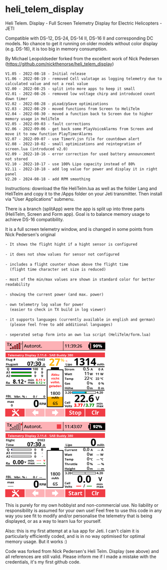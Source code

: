 # heli_telem_display

Heli Telem. Display - Full Screen Telemetry Display for Electric Helicopters - JETI

Compatible with DS-12, DS-24, DS-14 II, DS-16 II and corresponding DC models. No chance to get it running on older models without color display (e.g. DS-16), it is too big in memory consumption.

By Michael Leopoldseder forked from the excellent work of Nick Pedersen (https://github.com/nickthenorse/heli_telem_display)

	V1.05 - 2022-08-18 - Initial release
	V1.06 - 2022-08-19 - removed Cell valotage as logging telemetry due to calculated value and not a real value
	V2.00 - 2022-08-25 - split into more apps to keep it small
	V2.01 - 2022-08-26 - removed low voltage chirp and introduced count down timer
	V2.02 - 2022-08-28 - pLoad/pSave optimizations
	V2.03 - 2022-08-29 - moved functions from Screen to HeliTelm
	V2.04 - 2022-08-30 - moved a function back to Screen due to higher memory usage in HeliTelm
	V2.05 - 2022-09-03 - fault corrections
	V2.06 - 2022-09-06 - get back some PlayVoiceAlarms from Screen and move it to new function PlayTimerAlarms
	V2.07 - 2022-09-07 - use TimerV.jsn file for countdown alert
	V2.08 - 2022-10-02 - small optimizations and reintegration of screen.lua (introduced v2.0)
	V2.09 - 2022-10-16 - error correction for used battery announcement not stored
	V2.10 - 2022-10-17 - use 100% Lipo capacity instead of 80%
	V2.11 - 2022-10-18 - add log value for power and display it in right panel
	V2.20 - 2024-08-18 - add RPM smoothing

Instructions: download the file HeliTelm.lua as well as the folder Lang and HeliTelm and copy it to the /Apps folder on your Jeti transmitter. Then install via "User Applications" submenu.

There is a branch (splitApp) were the app is split up into three parts (HeliTelm, Screen and Form app). Goal is to balance memory usage to achieve DS-16 compatibility.

It is a full screen telemetry window, and is changed in some points from Nick Pedersen's original

	- It shows the flight hight if a hight sensor is configured
	
	- it does not show values for sensor not configured
	  
	- includes a flight counter shown above the flight time
	  (flight time character set size is reduced)
	  
	- most of the min/max values are shown in standard color for better readability
	
	- showing the current power (and max. power)
	
	- own telemetry log value for power
	  (easier to check in TX build in log viewer)
	
	- it supports languages (currently available in english and german)
	  (please feel free to add additional languages)

	- seperated setup form into an own lua script (HeliTelm/form.lua)

![Screenshot Main Window](Screen002.png?raw=true "Screenshot Main Window")

![Screenshot Main Window](Screen003.png?raw=true "Screenshot Main Window")

This is purely for my own hobbyist and non-commercial use.
No liability or responsibility is assumed for your own use! Feel free to use this code in any way you see fit to modify 
and/or personalise the telemetry that is being displayed, or as a way to learn lua for yourself.

Also: this is my first attempt at a lua app for Jeti. I can't claim it is particularly
efficiently coded, and is in no way optimised for optimal memory usage. But it works :)

Code was forked from Nick Pedersen's Heli Telm. Display (see above) and all references are still valid.
Please inform me if I made a mistake with the credentials, it's my first github code.
